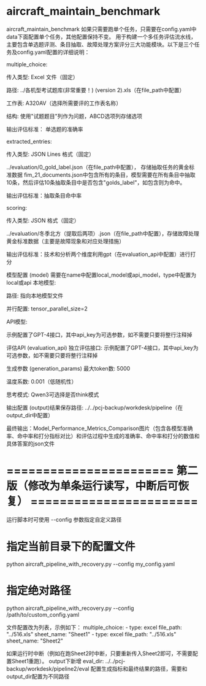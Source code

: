 # aircraft_maintain_benchmark

aircraft_maintain_benchmark
如果只需要跑单个任务，只需要在config.yaml中data下面配置单个任务，其他配置保持不变。
用于构建一个多任务评估流水线，主要包含单选题评测、条目抽取、故障处理方案评分三大功能模块。以下是三个任务及config.yaml配置的详细说明：

multiple_choice:

传入类型: Excel 文件（固定）

路径: ../各机型考试题库(非常重要！) (version 2).xls（在file_path中配置）

工作表: A320AV（选择所需要评的工作表名称）

结构: 使用"试题题目"列作为问题，ABCD选项列存储选项

输出评估标准： 单选题的准确率

extracted_entries:

传入类型: JSON Lines 格式（固定）

../evaluation/0_gold_label.json（在file_path中配置）， 存储抽取任务的黄金标准数据
fim_21_documents.json中包含所有的条目，模型需要在所有条目中抽取10条，然后评估10条抽取条目中是否包含"golds_label"，如包含则为命中。

输出评估标准：抽取条目命中率

scoring:

传入类型: JSON 格式（固定）

../evaluation/冬季北方（提取后两项）.json（在file_path中配置），存储故障处理黄金标准数据（主要是故障现象和对应处理措施）

输出评估标准：技术和分析两个维度利用gpt（在evaluation_api中配置）进行打分

模型配置 (model)
需要在name中配置local_model或api_model，type中配置为local或api
本地模型:

路径: 指向本地模型文件

并行配置: tensor_parallel_size=2

API模型:

示例配置了GPT-4接口，其中api_key为可选参数，如不需要只要将整行注释掉

评估API (evaluation_api)
独立评估接口:
示例配置了GPT-4接口，其中api_key为可选参数，如不需要只要将整行注释掉

生成参数 (generation_params)
最大token数: 5000

温度系数: 0.001（低随机性）

思考模式: Qwen3可选择是否think模式

输出配置 (output)结果保存路径: ../../pcj-backup/workdesk/pipeline（在output_dir中配置）

最终输出：Model_Performance_Metrics_Comparison图片（包含各模型准确率、命中率和打分指标对比）和评估过程中生成的准确率、命中率和打分的数值和具体答案的json文件

# ======================= 第二版（修改为单条运行读写，中断后可恢复） =======================
运行脚本时可使用 --config 参数指定自定义路径
# 指定当前目录下的配置文件
python aircraft_pipeline_with_recovery.py --config my_config.yaml

# 指定绝对路径
python aircraft_pipeline_with_recovery.py --config /path/to/custom_config.yaml

文件配置改为列表，示例如下：
  multiple_choice:
    - type: excel
      file_path: "../516.xls"
      sheet_name: "Sheet1"
    - type: excel
      file_path: "../516.xls"
      sheet_name: "Sheet2"

如果运行时中断（例如在跑Sheet2时中断，只要重新传入Sheet2即可，不需要配置Sheet1重跑）。
output下新增  eval_dir: ../../pcj-backup/workdesk/pipeline2/eval 配置生成指标和最终结果的路径，需要和output_dir配置为不同路径
